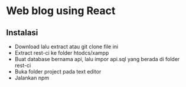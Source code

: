 # Web blog using React

## Instalasi
- Download lalu extract atau git clone file ini
- Extract rest-ci ke folder htodcs/xampp
- Buat database bernama api, lalu impor api.sql yang berada di folder rest-ci 
- Buka folder project pada text editor
- Jalankan npm
